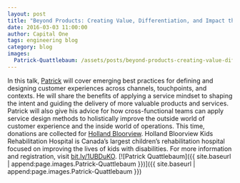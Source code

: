 ```yaml
---
layout: post
title: "Beyond Products: Creating Value, Differentiation, and Impact through Service Design by Patrick Quattlebaum"
date: 2016-03-03 11:00:00
author: Capital One 
tags: engineering blog
category: blog
images:
  Patrick-Quattlebaum: /assets/posts/beyond-products-creating-value-differentiation-and-impact-through-service-design/Patrick-Quattlebaum.jpg
---
```

In this talk, <a href="https://twitter.com/ptquattlebaum" target="_blank">Patrick</a>  will cover emerging best practices for defining and designing customer experiences across channels, touchpoints, and contexts. He will share the benefits of applying a service mindset to shaping the intent and guiding the delivery of more valuable products and services. Patrick will also give his advice for how cross-functional teams can apply service design methods to holistically improve the outside world of customer experience and the inside world of operations.
This time, donations are collected for <a href="http://www.hollandbloorview.ca/Home" target="_blank">Holland Bloorview</a>. Holland Bloorview Kids Rehabilitation Hospital is Canada’s largest children’s rehabilitation hospital focused on improving the lives of kids with disabilities. For more information and registration, visit <a href="http://bit.ly/1UBDuKO" target="_blank">bit.ly/1UBDuKO</a>.
[![Patrick Quattlebaum]({{ site.baseurl | append:page.images.Patrick-Quattlebaum }})]({{ site.baseurl | append:page.images.Patrick-Quattlebaum }})
<!--more-->
